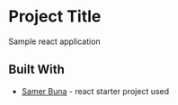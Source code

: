 # Project Title

Sample react application

## Built With

- [Samer Buna](https://jscomplete.com/reactful) - react starter project used
